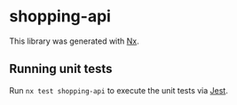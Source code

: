 # shopping-api

This library was generated with [Nx](https://nx.dev).

## Running unit tests

Run `nx test shopping-api` to execute the unit tests via [Jest](https://jestjs.io).
